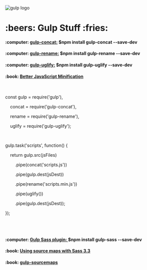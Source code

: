 <img src="https://github.com/gulpjs/artwork/blob/master/gulp.png?raw=true" alt="gulp logo">
<h1>:beers: Gulp Stuff :fries:</h1>

<h4>:computer: <a href="https://github.com/contra/gulp-concat">gulp-concat:</a> $npm install gulp-concat --save-dev</h4>
<h4>:computer: <a href="https://github.com/hparra/gulp-rename">gulp-rename:</a> $npm install gulp-rename --save-dev</h4>
<h4>:computer: <a href="https://github.com/terinjokes/gulp-uglify">gulp-uglify:</a> $npm install gulp-uglify --save-dev</h4>
<h4>:book: <a href="https://alistapart.com/article/better-javascript-minification">Better JavaScript Minification</a></h4>
<br>
<p>const gulp = require('gulp'),</p>
<p>&nbsp;&nbsp;&nbsp;&nbsp;concat = require('gulp-concat'),</p>
<p>&nbsp;&nbsp;&nbsp;&nbsp;rename = require('gulp-rename'),</p>
<p>&nbsp;&nbsp;&nbsp;&nbsp;uglify = require('gulp-uglify');</p>
<br>
<p>gulp.task('scripts', function() {  </p>
<p>&nbsp;&nbsp;&nbsp;&nbsp;return gulp.src(jsFiles)</p>
<p>&nbsp;&nbsp;&nbsp;&nbsp;&nbsp;&nbsp;&nbsp;&nbsp;.pipe(concat('scripts.js'))</p>
<p>&nbsp;&nbsp;&nbsp;&nbsp;&nbsp;&nbsp;&nbsp;&nbsp;.pipe(gulp.dest(jsDest))</p>
<p>&nbsp;&nbsp;&nbsp;&nbsp;&nbsp;&nbsp;&nbsp;&nbsp;.pipe(rename('scripts.min.js'))</p>
<p>&nbsp;&nbsp;&nbsp;&nbsp;&nbsp;&nbsp;&nbsp;&nbsp;.pipe(uglify())</p>
<p>&nbsp;&nbsp;&nbsp;&nbsp;&nbsp;&nbsp;&nbsp;&nbsp;.pipe(gulp.dest(jsDest));</p>
<p>});</p>
<br><br>

<h4>:computer: <a href="https://github.com/dlmanning/gulp-sass">Gulp Sass plugin: </a>$npm install gulp-sass --save-dev</h4>
<h4>:book: <a href="http://thesassway.com/intermediate/using-source-maps-with-sass">Using source maps with Sass 3.3</a></h4>
<h4>:book: <a href="https://github.com/floridoo/gulp-sourcemaps">gulp-sourcemaps</a></h4>



